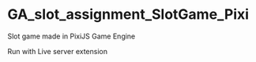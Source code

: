 # GA_slot_assignment_SlotGame_Pixi
Slot game made in PixiJS Game Engine

Run with Live server extension
